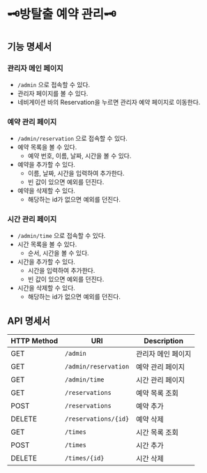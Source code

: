 # 🗝️방탈출 예약 관리🗝️

## 기능 명세서

### 관리자 메인 페이지

- `/admin` 으로 접속할 수 있다.
- 관리자 페이지를 볼 수 있다.
- 네비게이션 바의 Reservation을 누르면 관리자 예약 페이지로 이동한다.

### 예약 관리 페이지

- `/admin/reservation` 으로 접속할 수 있다.
- 예약 목록을 볼 수 있다.
    - 예약 번호, 이름, 날짜, 시간을 볼 수 있다.
- 예약을 추가할 수 있다.
    - 이름, 날짜, 시간을 입력하여 추가한다.
    - 빈 값이 있으면 예외를 던진다.
- 예약을 삭제할 수 있다.
    - 해당하는 id가 없으면 예외를 던진다.

### 시간 관리 페이지

- `/admin/time` 으로 접속할 수 있다.
- 시간 목록을 볼 수 있다.
    - 순서, 시간을 볼 수 있다.
- 시간을 추가할 수 있다.
    - 시간을 입력하여 추가한다.
    - 빈 값이 있으면 예외를 던진다.
- 시간을 삭제할 수 있다.
    - 해당하는 id가 없으면 예외를 던진다.

## API 명세서

| HTTP Method | URI                  | Description |
|-------------|----------------------|-------------|
| GET         | `/admin`             | 관리자 메인 페이지  | 
| GET         | `/admin/reservation` | 예약 관리 페이지   |
| GET         | `/admin/time`        | 시간 관리 페이지   |
| GET         | `/reservations`      | 예약 목록 조회    |
| POST        | `/reservations`      | 예약 추가       | 
| DELETE      | `/reservations/{id}` | 예약 삭제       |
| GET         | `/times`             | 시간 목록 조회    |
| POST        | `/times`             | 시간 추가       | 
| DELETE      | `/times/{id}`        | 시간 삭제       |
